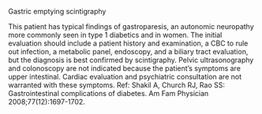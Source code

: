 Gastric emptying scintigraphy

This patient has typical findings of gastroparesis, an autonomic neuropathy more commonly seen in type 1 diabetics and in women. The initial evaluation should include a patient history and examination, a CBC to rule out infection, a metabolic panel, endoscopy, and a biliary tract evaluation, but the diagnosis is best confirmed by scintigraphy. Pelvic ultrasonography and colonoscopy are not indicated because the patient’s symptoms are upper intestinal. Cardiac evaluation and psychiatric consultation are not warranted with these symptoms.
Ref: Shakil A, Church RJ, Rao SS: Gastrointestinal complications of diabetes. Am Fam Physician 2008;77(12):1697-1702.
 